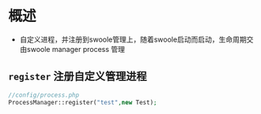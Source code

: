 
概述
=======
+ 自定义进程，并注册到swoole管理上，随着swoole启动而启动，生命周期交由swoole manager process 管理
## `register` 注册自定义管理进程
```php
//config/process.php
ProcessManager::register("test",new Test);

```

